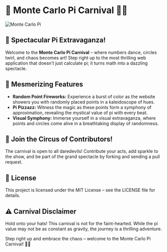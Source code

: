 # 🚀 **Monte Carlo Pi Carnival** 🎡🥧

![Monte Carlo Pi](https://blogs.sas.com/content/iml/files/2022/07/MCElem1.png)

## 🌟 Spectacular Pi Extravaganza!

Welcome to the **Monte Carlo Pi Carnival** – where numbers dance, circles twirl, and chaos becomes art! Step right up to the most thrilling web application that doesn't just calculate pi; it turns math into a dazzling spectacle.

## 🎉 Mesmerizing Features

- **Random Point Fireworks:** Experience a burst of color as the website showers you with randomly placed points in a kaleidoscope of hues.
- **Pi Pizzazz:** Witness the magic as these points form a symphony of approximation, revealing the mystical value of pi with every beat.
- **Visual Symphony:** Immerse yourself in a visual extravaganza, where points and circles come alive in a breathtaking display of randomness.

## 🎪 Join the Circus of Contributors!
The carnival is open to all daredevils! Contribute your acts, add sparkle to the show, and be part of the grand spectacle by forking and sending a pull request.

## 📜 License
This project is licensed under the MIT License – see the LICENSE file for details.

## ⚠️ Carnival Disclaimer
Hold onto your hats! This carnival is not for the faint-hearted. While the pi value may not be as constant as gravity, the journey is a thrilling adventure.

Step right up and embrace the chaos – welcome to the Monte Carlo Pi Carnival! 🚀✨
